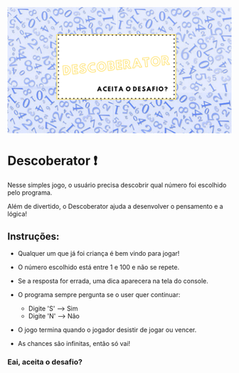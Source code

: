 ![Descoberator-Capa](https://github.com/pah-10/Descoberator/blob/main/Capa.png)

# Descoberator :exclamation:

Nesse simples jogo, o usuário precisa descobrir qual número foi escolhido pelo programa.

Além de divertido, o Descoberator ajuda a desenvolver o pensamento e a lógica!

## Instruções:

* Qualquer um que já foi criança é bem vindo para jogar!

* O número escolhido está entre 1 e 100 e não se repete.

* Se a resposta for errada, uma dica aparecera na tela do console.

* O programa sempre pergunta se o user quer continuar:

    - Digite 'S' --> Sim  
    - Digite 'N' --> Não
    
* O jogo termina quando o jogador desistir de jogar ou vencer.

* As chances são infinitas, então só vai!

### Eai, aceita o desafio?
